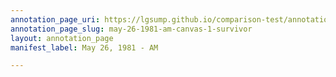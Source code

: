 ```yaml
---
annotation_page_uri: https://lgsump.github.io/comparison-test/annotations/may-26-1981-am-canvas-1-survivor.json
annotation_page_slug: may-26-1981-am-canvas-1-survivor
layout: annotation_page
manifest_label: May 26, 1981 - AM

---
```

